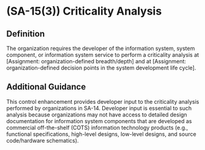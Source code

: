 
# (SA-15(3)) Criticality Analysis

## Definition

The organization requires the developer of the information system, system component, or information system service to perform a criticality analysis at [Assignment: organization-defined breadth/depth] and at [Assignment: organization-defined decision points in the system development life cycle].

## Additional Guidance

This control enhancement provides developer input to the criticality analysis performed by organizations in SA-14. Developer input is essential to such analysis because organizations may not have access to detailed design documentation for information system components that are developed as commercial off-the-shelf (COTS) information technology products (e.g., functional specifications, high-level designs, low-level designs, and source code/hardware schematics).
